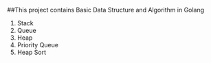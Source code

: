##This project contains Basic Data Structure and Algorithm in Golang
1. Stack
2. Queue
3. Heap
4. Priority Queue
5. Heap Sort

